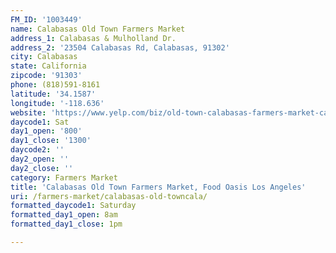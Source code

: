 ```yaml
---
FM_ID: '1003449'
name: Calabasas Old Town Farmers Market
address_1: Calabasas & Mulholland Dr.
address_2: '23504 Calabasas Rd, Calabasas, 91302'
city: Calabasas
state: California
zipcode: '91303'
phone: (818)591-8161
latitude: '34.1587'
longitude: '-118.636'
website: 'https://www.yelp.com/biz/old-town-calabasas-farmers-market-calabasas'
daycode1: Sat
day1_open: '800'
day1_close: '1300'
daycode2: ''
day2_open: ''
day2_close: ''
category: Farmers Market
title: 'Calabasas Old Town Farmers Market, Food Oasis Los Angeles'
uri: /farmers-market/calabasas-old-towncala/
formatted_daycode1: Saturday
formatted_day1_open: 8am
formatted_day1_close: 1pm

---
```

